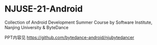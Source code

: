 # NJUSE-21-Android
Collection of Android Development Summer Course by Software Institute, Nanjing University &amp; ByteDance



PPT内容见 https://github.com/bytedance-android/njubytedancer
